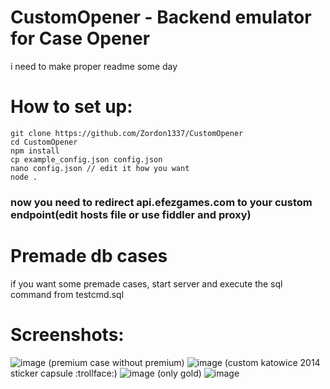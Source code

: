 # CustomOpener - Backend emulator for Case Opener
i need to make proper readme some day

# How to set up:
```
git clone https://github.com/Zordon1337/CustomOpener
cd CustomOpener
npm install
cp example_config.json config.json
nano config.json // edit it how you want
node .
```
### now you need to redirect api.efezgames.com to your custom endpoint(edit hosts file or use fiddler and proxy)

# Premade db cases
if you want some premade cases, start server and execute the sql command from testcmd.sql

# Screenshots:
![image](https://github.com/Zordon1337/CustomOpener/assets/65111609/11eb714c-d7c0-4c96-962c-396ca1053946)
(premium case without premium)
![image](https://github.com/Zordon1337/CustomOpener/assets/65111609/c83f64eb-68eb-4768-ad9e-333ee841eab4)
(custom katowice 2014 sticker capsule :trollface:)
![image](https://github.com/Zordon1337/CustomOpener/assets/65111609/9e7a3257-49cd-4101-b542-a2d3f692a83b)
(only gold)
![image](https://github.com/Zordon1337/CustomOpener/assets/65111609/f74f02ee-4421-478d-bebf-4cdb53c208e4)

